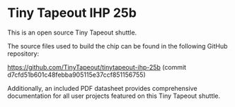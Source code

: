 # Tiny Tapeout IHP 25b

This is an open source Tiny Tapeout shuttle.

The source files used to build the chip can be found in the following GitHub repository:

https://github.com/TinyTapeout/tinytapeout-ihp-25b (commit d7cfd51b601c48febba905115e37ccf851156755)

Additionally, an included PDF datasheet provides comprehensive documentation for all user projects featured on this Tiny Tapeout shuttle.

